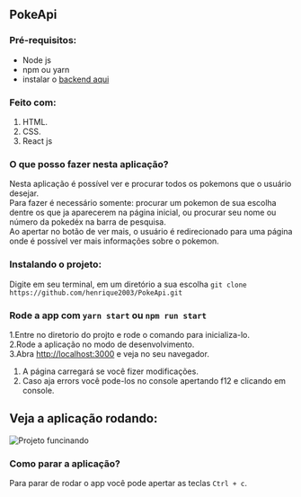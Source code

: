 ## PokeApi

### Pré-requisitos:
  * Node js
  * npm ou yarn
  * instalar o [backend aqui](https://github.com/henrique2003/api-github-backend)

### Feito com:
1. HTML.<br />
2. CSS.<br />
3. React js<br />

### O que posso fazer nesta aplicação?
Nesta aplicação é possível ver e procurar todos os pokemons que o usuário desejar.<br />
Para fazer é necessário somente: procurar um pokemon de sua escolha dentre os que ja aparecerem na página inicial, ou procurar seu nome ou número da pokedéx na barra de pesquisa.<br />
Ao apertar no botão de ver mais, o usuário é redirecionado para uma página onde é possível ver mais informações sobre o pokemon. 

### Instalando o projeto:

Digite em seu terminal, em um diretório a sua escolha `git clone https://github.com/henrique2003/PokeApi.git`<br/>

### Rode a app com `yarn start` ou `npm run start`

1.Entre no diretorio do projto e rode o comando para inicializa-lo.<br />
2.Rode a aplicação no modo de desenvolvimento.<br />
3.Abra [http://localhost:3000](http://localhost:3000) e veja no seu navegador.

1. A página carregará se você fizer modificações.<br />
2. Caso aja errors você pode-los no console apertando f12 e clicando em console.<br />

## Veja a aplicação rodando:
![Projeto funcinando](/action.gif)

### Como parar a aplicação?

Para parar de rodar o app você pode apertar as teclas `Ctrl + c`.
